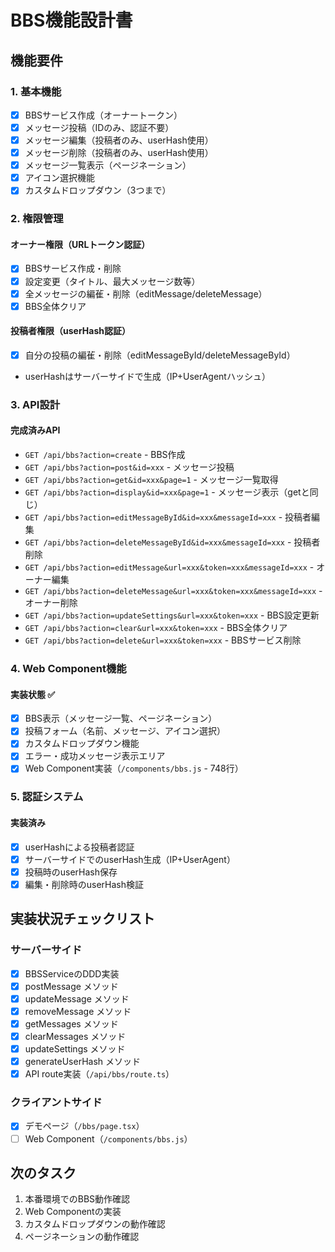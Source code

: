 # BBS機能設計書

## 機能要件

### 1. 基本機能
- [x] BBSサービス作成（オーナートークン）
- [x] メッセージ投稿（IDのみ、認証不要）
- [x] メッセージ編集（投稿者のみ、userHash使用）
- [x] メッセージ削除（投稿者のみ、userHash使用）
- [x] メッセージ一覧表示（ページネーション）
- [x] アイコン選択機能
- [x] カスタムドロップダウン（3つまで）

### 2. 権限管理
#### オーナー権限（URLトークン認証）
- [x] BBSサービス作成・削除
- [x] 設定変更（タイトル、最大メッセージ数等）
- [x] 全メッセージの編雈・削除（editMessage/deleteMessage）
- [x] BBS全体クリア

#### 投稿者権限（userHash認証）
- [x] 自分の投稿の編雈・削除（editMessageById/deleteMessageById）
- userHashはサーバーサイドで生成（IP+UserAgentハッシュ）

### 3. API設計

#### 完成済みAPI
- `GET /api/bbs?action=create` - BBS作成
- `GET /api/bbs?action=post&id=xxx` - メッセージ投稿
- `GET /api/bbs?action=get&id=xxx&page=1` - メッセージ一覧取得
- `GET /api/bbs?action=display&id=xxx&page=1` - メッセージ表示（getと同じ）
- `GET /api/bbs?action=editMessageById&id=xxx&messageId=xxx` - 投稿者編集
- `GET /api/bbs?action=deleteMessageById&id=xxx&messageId=xxx` - 投稿者削除
- `GET /api/bbs?action=editMessage&url=xxx&token=xxx&messageId=xxx` - オーナー編集
- `GET /api/bbs?action=deleteMessage&url=xxx&token=xxx&messageId=xxx` - オーナー削除
- `GET /api/bbs?action=updateSettings&url=xxx&token=xxx` - BBS設定更新
- `GET /api/bbs?action=clear&url=xxx&token=xxx` - BBS全体クリア
- `GET /api/bbs?action=delete&url=xxx&token=xxx` - BBSサービス削除

### 4. Web Component機能

#### 実装状態 ✅
- [x] BBS表示（メッセージ一覧、ページネーション）
- [x] 投稿フォーム（名前、メッセージ、アイコン選択）
- [x] カスタムドロップダウン機能
- [x] エラー・成功メッセージ表示エリア
- [x] Web Component実装（`/components/bbs.js` - 748行）

### 5. 認証システム

#### 実装済み
- [x] userHashによる投稿者認証
- [x] サーバーサイドでのuserHash生成（IP+UserAgent）
- [x] 投稿時のuserHash保存
- [x] 編集・削除時のuserHash検証

## 実装状況チェックリスト

### サーバーサイド
- [x] BBSServiceのDDD実装
- [x] postMessage メソッド
- [x] updateMessage メソッド  
- [x] removeMessage メソッド
- [x] getMessages メソッド
- [x] clearMessages メソッド
- [x] updateSettings メソッド
- [x] generateUserHash メソッド
- [x] API route実装（`/api/bbs/route.ts`）

### クライアントサイド
- [x] デモページ（`/bbs/page.tsx`）
- [ ] Web Component（`/components/bbs.js`）

## 次のタスク

1. 本番環境でのBBS動作確認
2. Web Componentの実装
3. カスタムドロップダウンの動作確認
4. ページネーションの動作確認